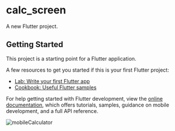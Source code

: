 # calc_screen

A new Flutter project.

## Getting Started

This project is a starting point for a Flutter application.

A few resources to get you started if this is your first Flutter project:

- [Lab: Write your first Flutter app](https://docs.flutter.dev/get-started/codelab)
- [Cookbook: Useful Flutter samples](https://docs.flutter.dev/cookbook)

For help getting started with Flutter development, view the
[online documentation](https://docs.flutter.dev/), which offers tutorials,
samples, guidance on mobile development, and a full API reference.

![mobileCalculator](https://github.com/Rafia-Syed/Bq-Calculator-screen/assets/126063520/0c51e0a9-488b-4d9e-b01e-73f13d200c39)

